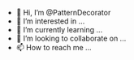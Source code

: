 - 👋 Hi, I’m @PatternDecorator
- 👀 I’m interested in ...
- 🌱 I’m currently learning ...
- 💞️ I’m looking to collaborate on ...
- 📫 How to reach me ...

<!---
PatternDecorator/PatternDecorator is a ✨ special ✨ repository because its `README.md` (this file) appears on your GitHub profile.
You can click the Preview link to take a look at your changes.
--->
